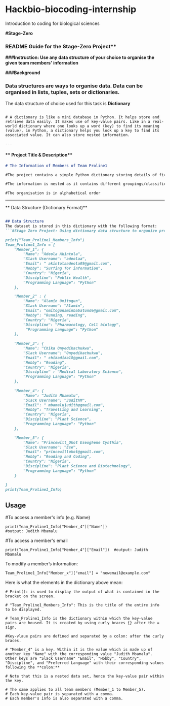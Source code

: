 # Hackbio-biocoding-internship
Introduction to coding for biological sciences

**#Stage-Zero**
### **README Guide for the Stage-Zero Project****
**###Instruction: Use any data structure of your choice to organise the given team members' information**

**###Background**
### Data structures are ways to organise data. Data can be organised in lists, tuples, sets or dictionaries.

The data structure of choice used for this task is **Dictionary**
```

# A dictionary is like a mini database in Python. It helps store and retrieve data easily. It makes use of key-value pairs. Like in a real-world dictionary where one looks up a word (key) to find its meaning (value), in Python, a dictionary helps you look up a key to find its associated value. It can also store nested information. 

--- 
```
#### ** Project Title & Description**  
```md
# The Information of Members of Team Proline1

#The project contains a simple Python dictionary storing details of five group members, including their names, slack user name, email address, hobby, country, discipline and preferred programming language.

#The information is nested as it contains different groupings/classifications

#The organisation is in alphabetical order


```

---

** Data Structure (Dictionary Format)**  
```md

## Data Structure
The dataset is stored in this dictionary with the following format:
```#Stage Zero Project: Using dictionary data structure to organize proline members information

print("Team_Proline1_Members_Info")
Team_Proline1_Info = {
    "Member_1": {
        "Name": "Adeola Akintola",
        "Slack Username": "adeolaa",
        "Email": " akintolaadeola09@gmail.com",
        "Hobby": "Surfing for information",
        "Country": "Nigeria",
        "Discipline": "Public Health",
        "Programming Language": "Python"
    },

    "Member_2" : {
        "Name": "Alamin Omitogun",
        "Slack Username": "Alamin",
        "Email": "omitogunaminbabatunde@gmail.com",
        "Hobby": "Running, reading",
        "Country": "Nigeria",
        "Discipline": "Pharmacology, Cell biology",
         "Programming Language": "Python"
    },
    
    "Member_3": {
        "Name": "Chika Onyedikachukwu",
        "Slack Username": "Onyedikachukwu",
        "Email": " chikadika18@gmail.com",
        "Hobby": "Reading",
        "Country": "Nigeria",
        "Discipline" : "Medical Laboratory Science",
        "Programming Language": "Python"
    },
    
    "Member_4": {
        "Name": "Judith Mbamalu",
        "Slack Username": "JudithM",
        "Email": " mbamalujudith@gmail.com",
        "Hobby": "Travelling and Learning",
        "Country": "Nigeria",
        "Discipline": "Plant Science",
        "Programming Language": "Python"
    },

    "Member_5": {
        "Name": "Princewill_Ukot Eseoghene Cynthia",
        "Slack Username": "Ese",
        "Email": "princewillukot@gmail.com",
        "Hobby": "Reading and Coding",
        "Country": "Nigeria",
        "Discipline": "Plant Science and Biotechnology",
        "Programming Language": "Python"
    }   

}
print(Team_Proline1_Info)

```

## Usage

#To access a member's info (e.g. Name)
```
print(Team_Proline1_Info["Member_4"]["Name"]) 
#output: Judith Mbamalu

```
#To access a member's email
```
print(Team_Proline1_Info["Member_4"]["Email"])  #output: Judith Mbamalu
```

To modify a member’s information:
```
Team_Proline1_Info["Member_x"]["email"] = "newemail@example.com"

```
Here is what the elements in the dictionary above mean:
```
# Print(): is used to display the output of what is contained in the bracket on the screen.

# "Team_Proline1_Members_Info": This is the title of the entire info to be displayed.

# Team_Proline1_Info is the dictionary within which the key-value pairs are housed. It is created by using curly braces {} after the = sign.

#Key-vlaue pairs are defined and separated by a colon: after the curly braces. 

# "Member_4" is a key. Within it is the value which is made up of  another key "Name" with the corresponding value "Judith Mbamalu". Other keys are "Slack Username" "Email", "Hobby", "Country", "Discipline", and "Preferred Language" with their corresponding values following the **colon:**

# Note that this is a nested data set, hence the key-value pair within the key.

# The same applies to all team members (Member_1 to Member_5).
# Each key-value pair is separated with a comma.
# Each member's info is also separated with a comma.








